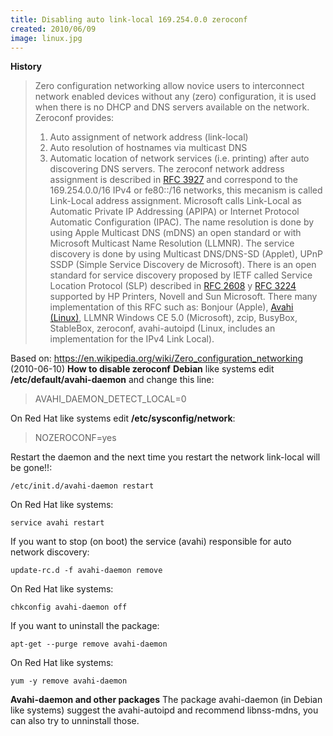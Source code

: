 ```yaml
---
title: Disabling auto link-local 169.254.0.0 zeroconf
created: 2010/06/09
image: linux.jpg
---
```


**History**

> Zero configuration networking allow novice users to interconnect network enabled devices without any (zero) configuration, it is used when there is no DHCP and DNS servers available on the network. Zeroconf provides: 
> 
>   1. Auto assignment of network address (link-local)
>   2. Auto resolution of hostnames via multicast DNS
>   3. Automatic location of network services (i.e. printing) after auto discovering DNS servers.
> The zeroconf network address assignment is described in [RFC 3927](https://www.ietf.org/rfc/rfc3927.txt) and correspond to the 169.254.0.0/16 IPv4 or fe80::/16 networks, this mecanism is called Link-Local address assignment. Microsoft calls Link-Local as Automatic Private IP Addressing (APIPA) or Internet Protocol Automatic Configuration (IPAC). The name resolution is done by using Apple Multicast DNS (mDNS) an open standard or with Microsoft Multicast Name Resolution (LLMNR). The service discovery is done by using Multicast DNS/DNS-SD (Applet), UPnP SSDP (Simple Service Discovery de Microsoft). There is an open standard for service discovery proposed by IETF called Service Location Protocol (SLP) described in [RFC 2608](https://www.ietf.org/rfc/rfc2608.txt) y [RFC 3224](https://www.ietf.org/rfc/rfc3224.txt) supported by HP Printers, Novell and Sun Microsoft. There many implementation of this RFC such as: Bonjour (Apple), [Avahi (Linux)](https://avahi.org/), LLMNR Windows CE 5.0 (Microsoft), zcip, BusyBox, StableBox, zeroconf, avahi-autoipd (Linux, includes an implementation for the IPv4 Link Local).

Based on: <https://en.wikipedia.org/wiki/Zero_configuration_networking> (2010-06-10) **How to disable zeroconf** **Debian** like systems edit **/etc/default/avahi-daemon** and change this line: 

> AVAHI_DAEMON_DETECT_LOCAL=0

On Red Hat like systems edit **/etc/sysconfig/network**: 

> NOZEROCONF=yes

Restart the daemon and the next time you restart the network link-local will be gone!!: 
    
    
    /etc/init.d/avahi-daemon restart
    

On Red Hat like systems: 
    
    
    service avahi restart
    

If you want to stop (on boot) the service (avahi) responsible for auto network discovery: 
    
    
    update-rc.d -f avahi-daemon remove
    

On Red Hat like systems: 
    
    
    chkconfig avahi-daemon off
    

If you want to uninstall the package: 
    
    
    apt-get --purge remove avahi-daemon
    

On Red Hat like systems: 
    
    
    yum -y remove avahi-daemon
    

**Avahi-daemon and other packages** The package avahi-daemon (in Debian like systems) suggest the avahi-autoipd and recommend libnss-mdns, you can also try to unninstall those.
